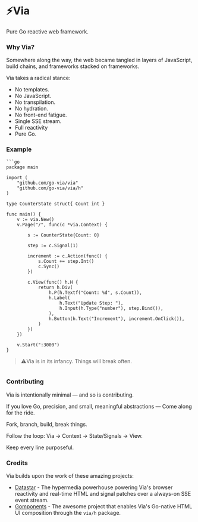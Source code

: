 # ⚡Via
Pure Go reactive web framework.

### Why Via?
Somewhere along the way, the web became tangled in layers of JavaScript, build chains, and frameworks stacked on frameworks.

Via takes a radical stance:
- No templates.
- No JavaScript.
- No transpilation.
- No hydration.
- No front-end fatigue.
- Single SSE stream.
- Full reactivity
- Pure Go.

### Example
```
```go
package main

import (
	"github.com/go-via/via"
	"github.com/go-via/via/h"
)

type CounterState struct{ Count int }

func main() {
	v := via.New()
	v.Page("/", func(c *via.Context) {

		s := CounterState{Count: 0}

		step := c.Signal(1)

		increment := c.Action(func() {
			s.Count += step.Int()
			c.Sync()
		})

		c.View(func() h.H {
			return h.Div(
				h.P(h.Textf("Count: %d", s.Count)),
				h.Label(
					h.Text("Update Step: "),
					h.Input(h.Type("number"), step.Bind()),
				),
				h.Button(h.Text("Increment"), increment.OnClick()),
			)
		})
	})

	v.Start(":3000")
}
```

> ⚠️Via is in its infancy. Things will break often.
```
```

### Contributing
Via is intentionally minimal — and so is contributing.

If you love Go, precision, and small, meaningful abstractions — Come along for the ride.

Fork, branch, build, break things.

Follow the loop: Via → Context → State/Signals → View.

Keep every line purposeful.




### Credits

Via builds upon the work of these amazing projects:

- [Datastar](data-star.dev) - The hypermedia powerhouse powering Via's browser reactivity and real-time HTML and signal patches over a always-on SSE event stream.
- [Gomponents](maragu.dev/gomponents) - The awesome project that enables Via's Go-native HTML UI composition through the `via/h` package.
